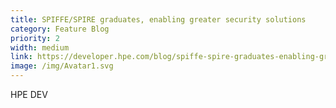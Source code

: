 ```yaml
---
title: SPIFFE/SPIRE graduates, enabling greater security solutions
category: Feature Blog
priority: 2
width: medium
link: https://developer.hpe.com/blog/spiffe-spire-graduates-enabling-greater-security-solutions/
image: /img/Avatar1.svg
---
```

H﻿PE DEV